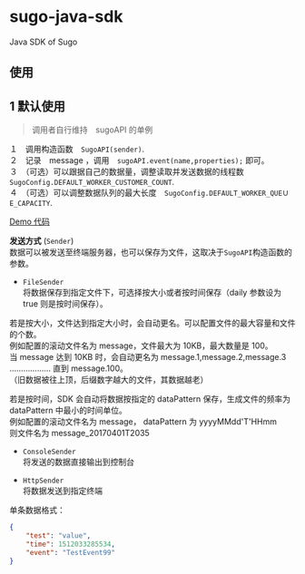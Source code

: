 # sugo-java-sdk
Java SDK of Sugo

## 使用  

## 1 默认使用  
>  调用者自行维持　sugoAPI 的单例

１　调用构造函数　`SugoAPI(sender)`.   
２　记录　message ，调用　`sugoAPI.event(name,properties);` 即可。   
３　（可选）可以跟据自己的数据量，调整读取并发送数据的线程数　`SugoConfig.DEFAULT_WORKER_CUSTOMER_COUNT`.   
４　（可选）可以调整数据队列的最大长度　`SugoConfig.DEFAULT_WORKER_QUEＵE_CAPACITY`.   
   
[Demo 代码](https://github.com/Datafruit/sugo-java-sdk/blob/master/src/main/java/io/sugo/sugojavasdk/SugoAPIDemo.java)   


**发送方式** (`Sender`)  
数据可以被发送至终端服务器，也可以保存为文件，这取决于`SugoAPI`构造函数的参数。   

- `FileSender`   
将数据保存到指定文件下，可选择按大小或者按时间保存（daily 参数设为 true 则是按时间保存）。   

若是按大小，文件达到指定大小时，会自动更名。可以配置文件的最大容量和文件的个数。   
例如配置的滚动文件名为 message，文件最大为 10KB，最大数量是 100。   
当 message 达到 10KB 时，会自动更名为 message.1,message.2,message.3 ……………… 直到 message.100。   
（旧数据被往上顶，后缀数字越大的文件，其数据越老）   

若是按时间，SDK 会自动将数据按指定的 dataPattern 保存，生成文件的频率为 dataPattern 中最小的时间单位。   
例如配置的滚动文件名为 message， dataPattern 为 yyyyMMdd'T'HHmm    
则文件名为 message_20170401T2035   


- `ConsoleSender`  
将发送的数据直接输出到控制台   


- `HttpSender`  
将数据发送到指定终端   


单条数据格式：   
```json   
{
	"test": "value",
	"time": 1512033285534,
	"event": "TestEvent99"
}
```   
